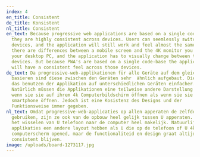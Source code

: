 ```yaml
---
index: 4
en_title: Consistent
de_title: Konsistent
nl_title: Consistent
en_text: Because progressive web applications are based on a single code-base,
  they are highly consistent across devices. Users can seemlessly switch between
  devices, and the application will still work and feel almost the same. Sure,
  there are differences between a mobile screen and the 4K monitor you use on
  your desktop PC, and the application has to visually change between those
  devices. But because PWA's are based on a single code-base the application
  will have a consistent feel across those devices.
de_text: Da progressive-web-applikationen für alle Geräte auf dem gleichen Code
  basieren sind diese zwischen den Geräten sehr  ähnlich aufgebaut. Dies macht
  das benutzen der Applikation auf unterschiedlichen Geräten einfacher.
  Natürlich müssen die Applikationen eine teilweise andere Darstellung haben
  wenn sie sie auf ihrem 4k Computerbildschirm öffnen als wenn sie sie auf einem
  smartphone öffnen. Jedoch ist eine Kosistenz des Designs und der
  Funktionsweise immer gegeben.
nl_text: Omdat progressive-web-applicaties op allen apperaten de zelfde code
  gebruiken, zijn ze ook van de opbouw heel gelijk tussen U apperaten. Dat maakt
  het wisselen van U telefoon naar de computer heel makelijk. Natuurlijk gaan de
  applikaties een andere layout hebben als U die op de telefoon of U 4k
  computerscherm opened, maar de functionaliteid en design graat altijd
  consistent blijven.
image: /uploads/board-1273117.jpg
---
```

